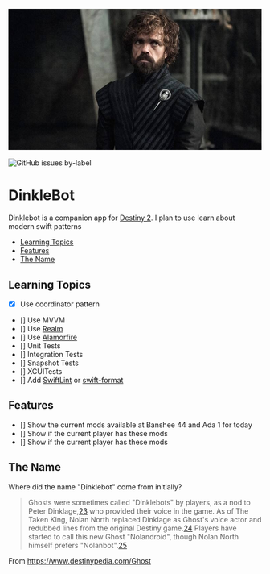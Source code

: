 <p align="center">
    <img width="900px" src="header.jpg">
</p>


![GitHub issues by-label](https://img.shields.io/github/issues-raw/b099l3/dinklebot/learning?style=for-the-badge)

# DinkleBot

Dinklebot is a companion app for [Destiny 2](https://www.bungie.net/7/en/Destiny/BeyondLight). I plan to use learn about modern swift patterns

- [Learning Topics](#learning-topics)
- [Features](#features)
- [The Name](#the-name)


## Learning Topics
- [x] Use coordinator pattern
- [] Use MVVM
- [] Use [Realm](https://github.com/realm/realm-cocoa)
- [] Use [Alamorfire](https://github.com/Alamofire/Alamofire)
- [] Unit Tests
- [] Integration Tests
- [] Snapshot Tests
- [] XCUITests
- [] Add [SwiftLint](https://github.com/realm/swiftlint) or [swift-format](https://github.com/apple/swift-format)


## Features

- [] Show the current mods available at Banshee 44 and Ada 1 for today
- [] Show if the current player has these mods
- [] Show if the current player has these mods

## The Name
Where did the name "Dinklebot" come from initially?
>Ghosts were sometimes called "Dinklebots" by players, as a nod to Peter Dinklage,[23](https://www.destinypedia.com/Ghost#cite_note-23) who provided their voice in the game. As of The Taken King, Nolan North replaced Dinklage as Ghost's voice actor and redubbed lines from the original Destiny game.[24](https://www.destinypedia.com/Ghost#cite_note-24) Players have started to call this new Ghost "Nolandroid", though Nolan North himself prefers "Nolanbot".[25](https://www.destinypedia.com/Ghost#cite_note-25)

From https://www.destinypedia.com/Ghost